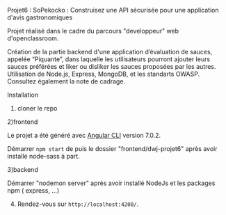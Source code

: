 
Projet6 : SoPekocko : Construisez une API sécurisée pour une application d'avis gastronomiques


Projet réalisé dans le cadre du parcours "developpeur" web d'openclassroom.

Création de la partie backend d'une application d’évaluation de sauces, appelée “Piquante”, dans laquelle les utilisateurs pourront ajouter leurs sauces préférées et liker ou disliker les sauces proposées par les autres.
Utilisation de Node.js, Express, MongoDB, et les standarts OWASP.
Consultez également la note de cadrage.


Installation

1) cloner le repo

2)frontend

Le projet a été généré avec [Angular CLI](https://github.com/angular/angular-cli) version 7.0.2.

Démarrer `npm start` de puis le dossier "frontend/dwj-projet6" après avoir installé node-sass à part.

3)backend

Démarrer "nodemon server" après avoir installé NodeJs et les packages npm ( express, ...)

4) Rendez-vous sur `http://localhost:4200/`.



